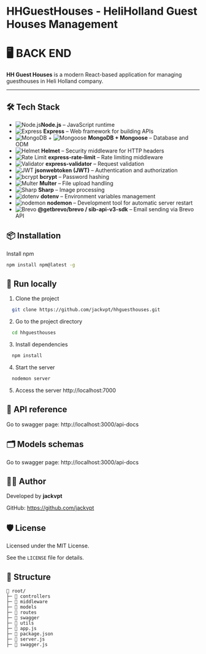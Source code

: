 

# HHGuestHouses - HeliHolland Guest Houses Management
# 🖥️ BACK END


**HH Guest Houses** is a modern React-based application for managing guesthouses in Heli Holland company.





  


  



  

---
## 🛠️ Tech Stack

- ![Node.js](https://img.shields.io/badge/Node.js-339933?logo=nodedotjs&logoColor=fff)**Node.js** – JavaScript runtime  
- ![Express](https://img.shields.io/badge/Express-000000?logo=express&logoColor=fff) **Express** – Web framework for building APIs  
- ![MongoDB](https://img.shields.io/badge/MongoDB-47A248?logo=mongodb&logoColor=fff) + ![Mongoose](https://img.shields.io/badge/Mongoose-880000?logo=mongoose&logoColor=fff) **MongoDB + Mongoose** – Database and ODM  
- ![Helmet](https://img.shields.io/badge/Helmet-000000?logo=helmet&logoColor=fff) **Helmet** – Security middleware for HTTP headers  
- ![Rate Limit](https://img.shields.io/badge/express--rate--limit-3178C6?logo=express&logoColor=fff) **express-rate-limit** – Rate limiting middleware  
- ![Validator](https://img.shields.io/badge/express--validator-FFCA28?logo=checkmarx&logoColor=000) **express-validator** – Request validation  
- ![JWT](https://img.shields.io/badge/JWT-000000?logo=jsonwebtokens&logoColor=fff) **jsonwebtoken (JWT)** – Authentication and authorization  
- ![bcrypt](https://img.shields.io/badge/bcrypt-004080?logo=keybase&logoColor=fff) **bcrypt** – Password hashing  
- ![Multer](https://img.shields.io/badge/Multer-FF6F00?logo=files&logoColor=fff) **Multer** – File upload handling  
- ![Sharp](https://img.shields.io/badge/Sharp-00BFFF?logo=sharp&logoColor=fff) **Sharp** – Image processing  
- ![dotenv](https://img.shields.io/badge/dotenv-ECD53F?logo=dotenv&logoColor=000) **dotenv** – Environment variables management  
- ![nodemon](https://img.shields.io/badge/nodemon-76D04B?logo=nodemon&logoColor=fff) **nodemon** – Development tool for automatic server restart  
- ![Brevo](https://img.shields.io/badge/Brevo-0A84FF?logo=mailgun&logoColor=fff) **@getbrevo/brevo / sib-api-v3-sdk** – Email sending via Brevo API  



## 📦 Installation
 Install npm
 
 ```bash
 npm install npm@latest -g
 ```


## 🚀 Run locally

1. Clone the project

```bash
  git clone https://github.com/jackvpt/hhguesthouses.git
```

2. Go to the project directory

```bash
  cd hhguesthouses
```

3. Install dependencies

```bash
  npm install
```

4. Start the server

```bash
  nodemon server
```

5. Access the server
  http://localhost:7000

## 📡 API reference
Go to swagger page: http://localhost:3000/api-docs

## 🗂️ Models schemas
Go to swagger page: http://localhost:3000/api-docs
## 👨‍💻 Author
Developed by **jackvpt**

GitHub: https://github.com/jackvpt

## 🛡️ License
Licensed under the MIT License.

See the `LICENSE` file for details.

## 📁 Structure
```
📁 root/
├─ 📁 controllers
├─ 📁 middleware
├─ 📁 models
├─ 📁 routes
├─ 📁 swagger
├─ 📁 utils
├─ 📄 app.js
├─ 📄 package.json
├─ 📄 server.js
├─ 📄 swagger.js
```